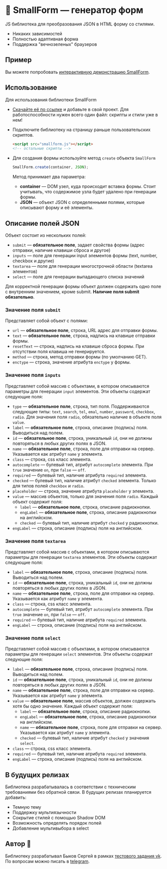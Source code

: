 # 🦺 SmallForm — генератор форм

JS библиотека для преобразования JSON в HTML форму со стилями.

- Никаких зависимостей
- Полностью адаптивная форма
- Поддержка "вечнозеленых" браузеров

## Пример

Вы можете попробовать [интерактивную демонстрацию SmallForm](https://dreadwood.github.io/smallform/).

## Использование

Для использования библиотеки SmallForm

- [Скачайте её по ссылке](https://raw.githubusercontent.com/dreadwood/smallform/master/smallform.js) и добавьте в свой проект. Для работоспособности нужен всего один файл: скрипты и стили уже в нем!

- Подключите библиотеку на страницу раньше пользовательских скриптов.

  ```html
  <script src="smallform.js"></script>
  <!-- остальные скрипты -->
  ```

- Для создания формы используйте метод `create` объекта `SmallForm`

  ```js
  SmallForm.create(container, JSON);
  ```

  Метод принимает два параметра:

  - **container** — DOM узел, куда происходит вставка формы. Стоит учитывать, что содержимое узла будет удалено при генерации формы.
  - **JSON** — объект JSON c определенными полями, которые описывают форму и её элементы.

## Описание полей JSON

Объект состоит из нескольких полей:

- `submit` — **обязательное поле**, задает свойства формы (адрес отправки, наличие клавиши сброса и другое)
- `inputs` — поле для генерации input элементов формы (text, number, checkbox и другие)
- `textarea` — поле для генерации многострочной области (textarea элементов)
- `select` — поле для генерации выпадающего списка значений

Для корректной генерации формы объект должен содержать одно поле с внутренним значением, кроме submit. **Наличие поля submit обязательно**.

### Значение поля `submit`

Представляет собой объект с полями:

- `url` — **обязательное поле**, строка, URL адрес для отправки формы.
- `text` — **обязательное поле**, строка, надпись на клавише отправки формы.
- `resetText` — строка, надпись на клавише сброса формы. При отсутствии поля клавиша не генерируется.
- `method` — строка, метод отправки формы (по умолчанию GET).
- `enctype` — строка, значение атрибута `enctype` у формы.

### Значение поля `inputs`

Представляет собой массив с объектами, в котором описываются параметры для генерации `input` элементов. Эти объекты содержат следующие поля:

- `type` — **обязательное поле**, строка, тип поля. Поддерживаются следующие типы: `text`, `search`, `tel`, `emal`, `number`, `password`, `checkbox`, `radio`. Для значения поля `radio`, обязательно наличие в объекте поля `value`.
- `label` — **обязательное поле**, строка, описание (подпись) поля. Выводиться над полем.
- `id` — **обязательное поле**, строка, уникальный `id`, они не должны повторяться в любых других полях в JSON.
- `name` — **обязательное поле**, строка, поле для отправки на сервер. Указывается как атрибут `name` у элемента.
- `class` — строка, css класс элемента.
- `autocomplete` — булевый тип, атрибут `autocomplete` элемента. При `true` значение `on`, при `false` — `off`.
- `required` — булевый тип, наличие атрибута `required` элемента.
- `checked` — булевый тип, наличие атрибут `checked` элемента. Только для типов полей `checkbox` и `radio`.
- `placeholder` — строка, значение атрибута `placeholder` у элемента.
- `value` — массив объектов, только для значения поля `radio`. Каждый объект содержит поля:
  - `label` — **обязательное поле**, строка, описание радиокнопки.
  - `engLabel` — **обязательное поле**, строка, описание радиокнопки на английском.
  - `checked` — булевый тип, наличие атрибут `checked` у радиокнопки.
- `engLabel` — строка, описание (подпись) поля на английском.

### Значение поля `textarea`

Представляет собой массив с объектами, в котором описываются параметры для генерации `textarea` элементов. Эти объекты содержат следующие поля:

- `label` — **обязательное поле**, строка, описание (подпись) поля. Выводиться над полем.
- `id` — **обязательное поле**, строка, уникальный `id`, они не должны повторяться в любых других полях в JSON.
- `name` — **обязательное поле**, строка, поле для отправки на сервер. Указывается как атрибут `name` у элемента.
- `class` — строка, css класс элемента.
- `autocomplete` — булевый тип, атрибут `autocomplete` элемента. При `true` значение `on`, при `false` — `off`.
- `required` — булевый тип, наличие атрибута `required` элемента.
- `engLabel` — строка, описание (подпись) поля на английском.

### Значение поля `select`

Представляет собой массив с объектами, в котором описываются параметры для генерации `select` элементов. Эти объекты содержат следующие поля:

- `label` — **обязательное поле**, строка, описание (подпись) поля. Выводиться над полем.
- `id` — **обязательное поле**, строка, уникальный `id`, они не должны повторяться в любых других полях в JSON.
- `name` — **обязательное поле**, строка, поле для отправки на сервер. Указывается как атрибут `name` у элемента.
- `value` — **обязательное поле**, массив объектов, должен содержать хотя бы одно значение. Каждый объект содержит поля:
  - `label` — **обязательное поле**, строка, описание радиокнопки.
  - `engLabel` — **обязательное поле**, строка, описание радиокнопки на английском.
  - `name` — **обязательное поле**, строка, поле для отправки на сервер. Указывается как атрибут `name` у элемента.
  - `checked` — булевый тип, наличие атрибут `checked` у значения `select`.
- `class` — строка, css класс элемента.
- `required` — булевый тип, наличие атрибута `required` элемента.
- `engLabel` — строка, описание (подпись) поля на английском.

## В будущих релизах

Библиотека разрабатывалась в соответствии с техническим требованиями без обратной связи. В будущих релизах планируется добавить:

- Темную тему
- Поддержку мультиязычности
- Сокрытие стилей с помощью Shadow DOM
- Возможность определять порядок полей
- Добавление мультивыбора в select

## Автор 🦁

Библиотеку разрабатывал Быков Сергей в рамках [тестового задания vk](https://vk.com/@vkteam-testovoe-zadanie-frontend-infrastruktura).
По вопросам можно писать в [telegram](https://t.me/dreadwood).
